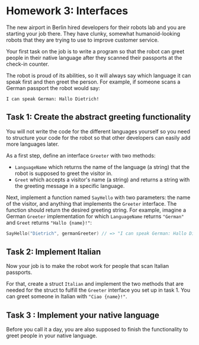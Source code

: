 # Homework 3: Interfaces

The new airport in Berlin hired developers for their robots lab and you
are starting your job there. They have clunky, somewhat humanoid-looking
robots that they are trying to use to improve customer service.

Your first task on the job is to write a program so that the robot can
greet people in their native language after they scanned their passports
at the check-in counter.

The robot is proud of its abilities, so it will always say which
language it can speak first and then greet the person. For example, if
someone scans a German passport the robot would say:

    I can speak German: Hallo Dietrich!

## Task 1: Create the abstract greeting functionality

You will not write the code for the different languages yourself so you
need to structure your code for the robot so that other developers can
easily add more languages later.

As a first step, define an interface `Greeter` with two methods:

-   `LanguageName` which returns the name of the language (a string) that
    the robot is supposed to greet the visitor in. 
-   `Greet` which accepts a visitor's name (a string) and returns a string
    with the greeting message in a specific language. 

Next, implement a function named `SayHello` with two parameters: the
name of the visitor, and anything that implements the `Greeter`
interface. The function should return the desired greeting string. For
example, imagine a German `Greeter` implementation for which
`LanguageName` returns `"German"` and `Greet` returns `"Hallo {name}!"`:

```go
SayHello("Dietrich", germanGreeter) // => "I can speak German: Hallo Dietrich!"
```

## Task 2: Implement Italian

Now your job is to make the robot work for people that scan Italian
passports.

For that, create a struct `Italian` and implement the two methods that
are needed for the struct to fulfill the `Greeter` interface you set up
in task 1. You can greet someone in Italian with `"Ciao {name}!"`.

## Task 3 : Implement your native language

Before you call it a day, you are also supposed to finish the
functionality to greet people in your native language.
